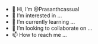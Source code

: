 - 👋 Hi, I’m @Prasanthcassual
- 👀 I’m interested in ...
- 🌱 I’m currently learning ...
- 💞️ I’m looking to collaborate on ...
- 📫 How to reach me ...

<!---
Prasanthcassual/Prasanthcassual is a ✨ special ✨ repository because its `README.md` (this file) appears on your GitHub profile.
You can click the Preview link to take a look at your changes.
--->
